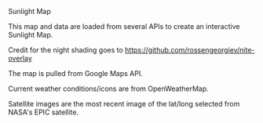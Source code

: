 ﻿Sunlight Map

This map and data are loaded from several APIs to create an interactive Sunlight Map.

Credit for the night shading goes to https://github.com/rossengeorgiev/nite-overlay

The map is pulled from Google Maps API.

Current weather conditions/icons are from OpenWeatherMap.

Satellite images are the most recent image of the lat/long selected from NASA's EPIC satellite.
